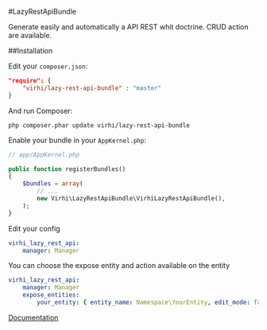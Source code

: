 #LazyRestApiBundle

Generate easily and automatically a API REST whit doctrine. CRUD action are available.

##Installation

Edit your `composer.json`:

```json
"require": {
    "virhi/lazy-rest-api-bundle" : "master"
}
```

And run Composer:

    php composer.phar update virhi/lazy-rest-api-bundle

Enable your bundle in your `AppKernel.php`:

```php
// app/AppKernel.php

public function registerBundles()
{
    $bundles = array(
        // ...
        new Virhi\LazyRestApiBundle\VirhiLazyRestApiBundle(),
    );
}
```

Edit your config

```yaml
virhi_lazy_rest_api:
    manager: Manager
```


You can choose the expose entity and action available on the entity

```yaml
virhi_lazy_rest_api:
    manager: Manager
    expose_entities:
        your_entity: { entity_name: Namespace\YourEntity, edit_mode: false, delete_mode: true, create_mode: true }
```

[Documentation](Documentation/ExposeEntity)